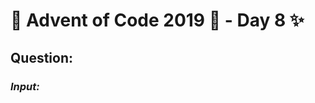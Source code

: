 # :christmas_tree: Advent of Code 2019 :christmas_tree: - Day 8 :sparkles:
## Question: 
>
>
>

### *Input:*

>
>
>